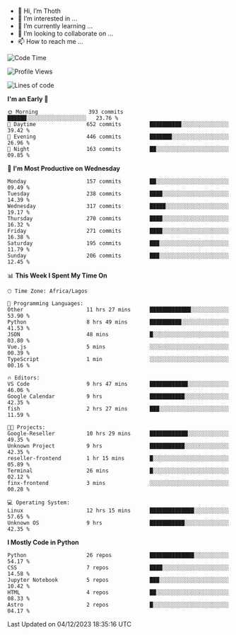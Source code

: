 <!---
thoth2357/thoth2357 is a ✨ special ✨ repository because its `README.md` (this file) appears on your GitHub profile.
You can click the Preview link to take a look at your changes.
--->

- 👋 Hi, I’m Thoth
- 👀 I’m interested in ...
- 🌱 I’m currently learning ...
- 💞️ I’m looking to collaborate on ...
- 📫 How to reach me ...




<!--START_SECTION:waka-->
![Code Time](http://img.shields.io/badge/Code%20Time-2%2C522%20hrs%2033%20mins-blue)

![Profile Views](http://img.shields.io/badge/Profile%20Views-0-blue)

![Lines of code](https://img.shields.io/badge/From%20Hello%20World%20I%27ve%20Written-30.2%20million%20lines%20of%20code-blue)

**I'm an Early 🐤** 

```text
🌞 Morning                393 commits         ██████░░░░░░░░░░░░░░░░░░░   23.76 % 
🌆 Daytime                652 commits         ██████████░░░░░░░░░░░░░░░   39.42 % 
🌃 Evening                446 commits         ███████░░░░░░░░░░░░░░░░░░   26.96 % 
🌙 Night                  163 commits         ██░░░░░░░░░░░░░░░░░░░░░░░   09.85 % 
```
📅 **I'm Most Productive on Wednesday** 

```text
Monday                   157 commits         ██░░░░░░░░░░░░░░░░░░░░░░░   09.49 % 
Tuesday                  238 commits         ████░░░░░░░░░░░░░░░░░░░░░   14.39 % 
Wednesday                317 commits         █████░░░░░░░░░░░░░░░░░░░░   19.17 % 
Thursday                 270 commits         ████░░░░░░░░░░░░░░░░░░░░░   16.32 % 
Friday                   271 commits         ████░░░░░░░░░░░░░░░░░░░░░   16.38 % 
Saturday                 195 commits         ███░░░░░░░░░░░░░░░░░░░░░░   11.79 % 
Sunday                   206 commits         ███░░░░░░░░░░░░░░░░░░░░░░   12.45 % 
```


📊 **This Week I Spent My Time On** 

```text
🕑︎ Time Zone: Africa/Lagos

💬 Programming Languages: 
Other                    11 hrs 27 mins      █████████████░░░░░░░░░░░░   53.90 % 
Python                   8 hrs 49 mins       ██████████░░░░░░░░░░░░░░░   41.53 % 
JSON                     48 mins             █░░░░░░░░░░░░░░░░░░░░░░░░   03.80 % 
Vue.js                   5 mins              ░░░░░░░░░░░░░░░░░░░░░░░░░   00.39 % 
TypeScript               1 min               ░░░░░░░░░░░░░░░░░░░░░░░░░   00.16 % 

🔥 Editors: 
VS Code                  9 hrs 47 mins       ████████████░░░░░░░░░░░░░   46.06 % 
Google Calendar          9 hrs               ███████████░░░░░░░░░░░░░░   42.35 % 
fish                     2 hrs 27 mins       ███░░░░░░░░░░░░░░░░░░░░░░   11.59 % 

🐱‍💻 Projects: 
Google-Reseller          10 hrs 29 mins      ████████████░░░░░░░░░░░░░   49.35 % 
Unknown Project          9 hrs               ███████████░░░░░░░░░░░░░░   42.35 % 
reseller-frontend        1 hr 15 mins        █░░░░░░░░░░░░░░░░░░░░░░░░   05.89 % 
Terminal                 26 mins             █░░░░░░░░░░░░░░░░░░░░░░░░   02.12 % 
finx-frontend            3 mins              ░░░░░░░░░░░░░░░░░░░░░░░░░   00.28 % 

💻 Operating System: 
Linux                    12 hrs 15 mins      ██████████████░░░░░░░░░░░   57.65 % 
Unknown OS               9 hrs               ███████████░░░░░░░░░░░░░░   42.35 % 
```

**I Mostly Code in Python** 

```text
Python                   26 repos            ██████████████░░░░░░░░░░░   54.17 % 
CSS                      7 repos             ████░░░░░░░░░░░░░░░░░░░░░   14.58 % 
Jupyter Notebook         5 repos             ███░░░░░░░░░░░░░░░░░░░░░░   10.42 % 
HTML                     4 repos             ██░░░░░░░░░░░░░░░░░░░░░░░   08.33 % 
Astro                    2 repos             █░░░░░░░░░░░░░░░░░░░░░░░░   04.17 % 
```




 Last Updated on 04/12/2023 18:35:16 UTC
<!--END_SECTION:waka-->
<!--![](http://github-profile-summary-cards.vercel.app/api/cards/profile-details?username=thoth2357&theme=2077)

![](http://github-profile-summary-cards.vercel.app/api/cards/stats?username=thoth2357&theme=2077)![](http://github-profile-summary-cards.vercel.app/api/cards/productive-time?username=thoth2357&theme=2077&utcOffset=8) -->
